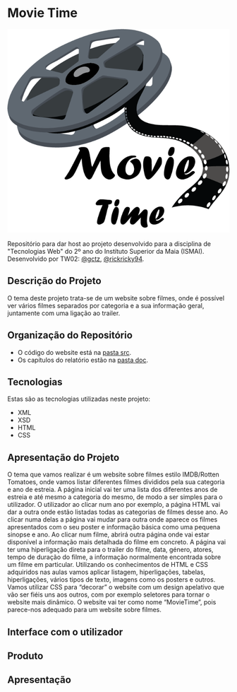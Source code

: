 # Movie Time

![](src/images/TW02_logo.png)

Repositório para dar host ao projeto desenvolvido para a disciplina de "Tecnologias Web" do 2º ano do Instítuto Superior da Maia (ISMAI).
Desenvolvido por TW02: [@gctz](https://github.com/gctz), [@rickricky94](https://github.com/rickricky94).

## Descrição do Projeto

O tema deste projeto trata-se de um website sobre filmes, onde é possível ver vários filmes separados por categoria e a sua informação geral, juntamente com uma ligação ao trailer.

## Organização do Repositório

- O código do website está na [pasta src](https://github.com/TCM-TW02/trabalhofinal/tree/main/src).
- Os capítulos do relatório estão na [pasta doc](https://github.com/exemploTrabalho/report/tree/main/doc).

## Tecnologias

Estas são as tecnologias utilizadas neste projeto:

- XML
- XSD
- HTML
- CSS

## Apresentação do Projeto
O tema que vamos realizar é um website sobre filmes estilo IMDB/Rotten Tomatoes, onde vamos listar diferentes filmes divididos pela sua categoria e ano de estreia.
A página inicial vai ter uma lista dos diferentes anos de estreia e até mesmo a categoria do mesmo, de modo a ser simples para o utilizador. O utilizador ao clicar num ano por exemplo, a página HTML vai dar a outra onde estão listadas todas as categorias de filmes desse ano. Ao clicar numa delas a página vai mudar para outra onde aparece os filmes apresentados com o seu poster e informação básica como uma pequena sinopse e ano. Ao clicar num filme, abrirá outra página onde vai estar disponível a informação mais detalhada do filme em concreto. A página vai ter uma hiperligação direta para o trailer do filme, data, género, atores, tempo de duração do filme, a informação normalmente encontrada sobre um filme em particular. 
Utilizando os conhecimentos de HTML e CSS adquiridos nas aulas vamos aplicar listagem, hiperligações, tabelas, hiperligações, vários tipos de texto, imagens como os posters e outros. Vamos utilizar CSS para “decorar” o website com um design apelativo que vão ser fiéis uns aos outros, com por exemplo seletores para tornar o website mais dinâmico.
O website vai ter como nome “MovieTime”, pois parece-nos adequado para um website sobre filmes.

## Interface com o utilizador

## Produto

## Apresentação


